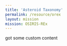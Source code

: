 ```yaml
---
title: 'Asteroid Taxonomy'
permalink: /resource/orex
layout: mission
mission: OSIRIS-REx
---
```


got some custom content